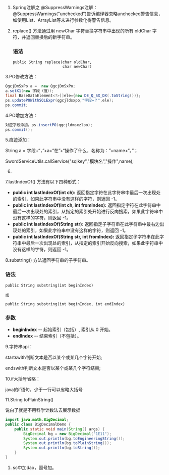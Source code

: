 1. Spring注解之 @SuppressWarnings注解：@SuppressWarnings("unchecked")告诉编译器忽略unchecked警告信息，如使用List、ArrayList等未进行参数化得警告信息。

2. replace() 方法通过用 newChar 字符替换字符串中出现的所有 oldChar 字符，并返回替换后的新字符串。

   ### 语法

   ```
   public String replace(char oldChar,
                         char newChar)
   ```

3.PO修改方法：

```java
QgcjDmSxPo a =  new QgcjDmSxPo;
a.setX1(new 字段（值）);
final BaseDataElement<?>[]ele={new DE_Q_SX_DX(.toString())};
ps.updatePOWithSQLExpr(qgcjldsxpo,"字段=？",ele);
ps.commit;
```

4.PO增加方法：

```java
对应字段添加，ps.insertPO(qgcjldmsxzlpo);
ps.commit();
```

5.痕迹添加：

String a = 字段+“，”+a+“在”+“操作了什么，名称为：”+name+“。”；

SwordServiceUtils.callService("sqlkey","模块名","操作",name);

6.

7.lastIndexOf() 方法有以下四种形式：

- **public int lastIndexOf(int ch):** 返回指定字符在此字符串中最后一次出现处的索引，如果此字符串中没有这样的字符，则返回 -1。
- **public int lastIndexOf(int ch, int fromIndex):** 返回指定字符在此字符串中最后一次出现处的索引，从指定的索引处开始进行反向搜索，如果此字符串中没有这样的字符，则返回 -1。
- **public int lastIndexOf(String str):** 返回指定子字符串在此字符串中最右边出现处的索引，如果此字符串中没有这样的字符，则返回 -1。
- **public int lastIndexOf(String str, int fromIndex):** 返回指定子字符串在此字符串中最后一次出现处的索引，从指定的索引开始反向搜索，如果此字符串中没有这样的字符，则返回 -1。

8.substring() 方法返回字符串的子字符串。

### 语法

```
public String substring(int beginIndex)

或

public String substring(int beginIndex, int endIndex)
```

### 参数

- **beginIndex** -- 起始索引（包括）, 索引从 0 开始。
- **endIndex** -- 结束索引（不包括）。


9.字符串api：

startswith判断文本是否以某个或某几个字符开始;

endswith判断文本是否以某个或某几个字符结束;

10.if大括号省略：

 java的if语句，少于一行可以省略大括号

11.String toPlainString() 

说白了就是不用科学计数法去展示数据

```java
import java.math.BigDecimal;
public class BigDecimalDemo {
    public static void main(String[] args) {
        BigDecimal bg = new BigDecimal("1E11");
        System.out.println(bg.toEngineeringString());
        System.out.println(bg.toPlainString());
        System.out.println(bg.toString());
    }
}
```

1. sc中加dao，逗号加。